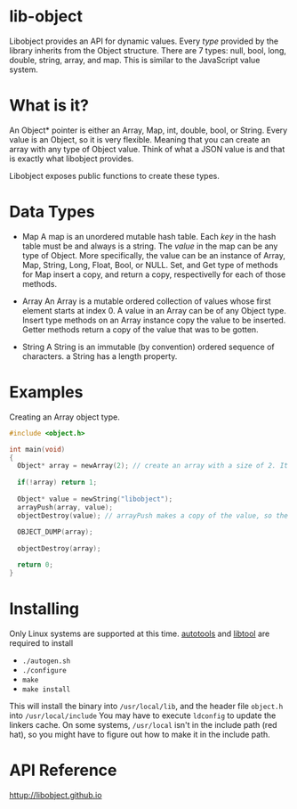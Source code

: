 # lib-object
Libobject provides an API for dynamic values. Every _type_ provided
by the library inherits from the Object structure. There are 7 types:
null, bool, long, double, string, array, and map. This is similar to the
JavaScript value system.

# What is it?
An Object* pointer is either an Array, Map, int, double, bool, or String. Every value is an Object, so it is very flexible. Meaning that you can create an array with any type of Object value. Think of what a JSON value is and that is exactly what libobject provides. 

Libobject exposes public functions to create these types.

# Data Types

- Map
	A map is an unordered mutable hash table. Each _key_ in the hash table must be and always is a string. The _value_ in the map can be any type of Object. More specifically, the value can be an instance of Array, Map, String, Long, Float, Bool, or NULL. Set, and Get type of methods for Map insert a copy, and return a copy, respectivelly for each of those methods.

- Array
	An Array is a mutable ordered collection of values whose first element starts at index 0. A value in an Array can be of any Object type. Insert type methods on an Array instance copy the value to be inserted. Getter methods return a copy of the value that was to be gotten.

- String
	A String is an immutable (by convention) ordered sequence of characters. a String has a length property.

# Examples
Creating an Array object type.

```C
#include <object.h>

int main(void)
{
  Object* array = newArray(2); // create an array with a size of 2. It grows automatically.
  
  if(!array) return 1;
  
  Object* value = newString("libobject");
  arrayPush(array, value);
  objectDestroy(value); // arrayPush makes a copy of the value, so the caller should free it.
  
  OBJECT_DUMP(array);
  
  objectDestroy(array);

  return 0;
}
```

# Installing
Only Linux systems are supported at this time. [autotools](https://www.gnu.org/software/automake/manual/html_node/Autotools-Introduction.html) and  [libtool](http://www.gnu.org/software/libtool/) are required to install

- `./autogen.sh`
- `./configure`
- `make`
- `make install`

This will install the binary into `/usr/local/lib`, and the header file `object.h` into `/usr/local/include` You may have to execute `ldconfig` to update the linkers cache. On some systems, `/usr/local` isn't in the include path (red hat), so you might have to figure out how to make it in the include path.

# API Reference
[httup://libobject.github.io](http://libobject.github.io)
